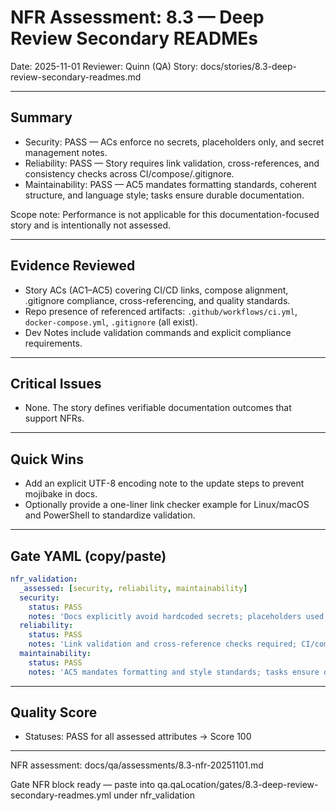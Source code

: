 # NFR Assessment: 8.3 — Deep Review Secondary READMEs

Date: 2025-11-01
Reviewer: Quinn (QA)
Story: docs/stories/8.3-deep-review-secondary-readmes.md

---

## Summary

- Security: PASS — ACs enforce no secrets, placeholders only, and secret management notes.
- Reliability: PASS — Story requires link validation, cross-references, and consistency checks across CI/compose/.gitignore.
- Maintainability: PASS — AC5 mandates formatting standards, coherent structure, and language style; tasks ensure durable documentation.

Scope note: Performance is not applicable for this documentation-focused story and is intentionally not assessed.

---

## Evidence Reviewed

- Story ACs (AC1–AC5) covering CI/CD links, compose alignment, .gitignore compliance, cross-referencing, and quality standards.
- Repo presence of referenced artifacts: `.github/workflows/ci.yml`, `docker-compose.yml`, `.gitignore` (all exist).
- Dev Notes include validation commands and explicit compliance requirements.

---

## Critical Issues

- None. The story defines verifiable documentation outcomes that support NFRs.

---

## Quick Wins

- Add an explicit UTF-8 encoding note to the update steps to prevent mojibake in docs.
- Optionally provide a one-liner link checker example for Linux/macOS and PowerShell to standardize validation.

---

## Gate YAML (copy/paste)

```yaml
nfr_validation:
  _assessed: [security, reliability, maintainability]
  security:
    status: PASS
    notes: 'Docs explicitly avoid hardcoded secrets; placeholders used; secret management referenced.'
  reliability:
    status: PASS
    notes: 'Link validation and cross-reference checks required; CI/compose/.gitignore consistency enforced.'
  maintainability:
    status: PASS
    notes: 'AC5 mandates formatting and style standards; tasks ensure durable, clear READMEs.'
```

---

## Quality Score

- Statuses: PASS for all assessed attributes → Score 100

---

NFR assessment: docs/qa/assessments/8.3-nfr-20251101.md

Gate NFR block ready — paste into qa.qaLocation/gates/8.3-deep-review-secondary-readmes.yml under nfr_validation

